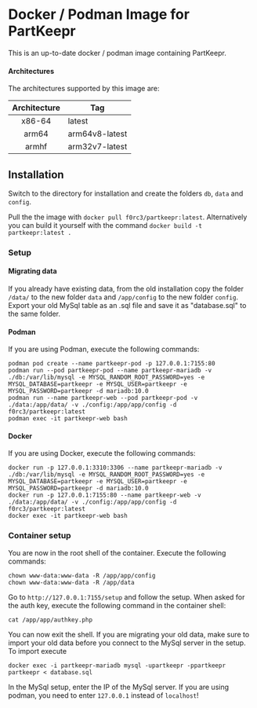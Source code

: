 # Docker / Podman Image for PartKeepr

This is an up-to-date docker / podman image containing PartKeepr.

#### Architectures

The architectures supported by this image are:

| Architecture | Tag |
| :----: | --- |
| x86-64 | latest |
| arm64 | arm64v8-latest |
| armhf | arm32v7-latest |

## Installation

Switch to the directory for installation and create the folders `db`, `data` and `config`.

Pull the the image with `docker pull f0rc3/partkeepr:latest`. Alternatively you can build it yourself with the command `docker build -t partkeepr:latest .`

### Setup

#### Migrating data

If you already have existing data, from the old installation copy the folder `/data/` to the new folder `data` and `/app/config` to the new folder `config`. Export your old MySql table as an .sql file and save it as "database.sql" to the same folder.

#### Podman

If you are using Podman, execute the following commands:

```
podman pod create --name partkeepr-pod -p 127.0.0.1:7155:80
podman run --pod partkeepr-pod --name partkeepr-mariadb -v ./db:/var/lib/mysql -e MYSQL_RANDOM_ROOT_PASSWORD=yes -e MYSQL_DATABASE=partkeepr -e MYSQL_USER=partkeepr -e MYSQL_PASSWORD=partkeepr -d mariadb:10.0
podman run --name partkeepr-web --pod partkeepr-pod -v ./data:/app/data/ -v ./config:/app/app/config -d f0rc3/partkeepr:latest
podman exec -it partkeepr-web bash
```

#### Docker

If you are using Docker, execute the following commands:

```
docker run -p 127.0.0.1:3310:3306 --name partkeepr-mariadb -v ./db:/var/lib/mysql -e MYSQL_RANDOM_ROOT_PASSWORD=yes -e MYSQL_DATABASE=partkeepr -e MYSQL_USER=partkeepr -e MYSQL_PASSWORD=partkeepr -d mariadb:10.0
docker run -p 127.0.0.1:7155:80 --name partkeepr-web -v ./data:/app/data/ -v ./config:/app/app/config -d f0rc3/partkeepr:latest
docker exec -it partkeepr-web bash
```

### Container setup

You are now in the root shell of the container. Execute the following commands:

```
chown www-data:www-data -R /app/app/config
chown www-data:www-data -R /app/data
```

Go to `http://127.0.0.1:7155/setup` and follow the setup. When asked for the auth key, execute the following command in the container shell:

```
cat /app/app/authkey.php
```

You can now exit the shell. If you are migrating your old data, make sure to import your old data before you connect to the MySql server in the setup. To import execute

```
docker exec -i partkeepr-mariadb mysql -upartkeepr -ppartkeepr partkeepr < database.sql
```

In the MySql setup, enter the IP of the MySql server. If you are using podman, you need to enter `127.0.0.1` instead of `localhost`!
